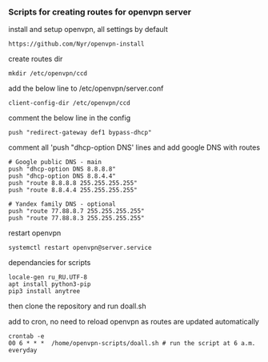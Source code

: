 ### Scripts for creating routes for openvpn server

install and setup openvpn, all settings by default
```
https://github.com/Nyr/openvpn-install
```

create routes dir
```
mkdir /etc/openvpn/ccd
```

add the below line to /etc/openvpn/server.conf
```
client-config-dir /etc/openvpn/ccd
```

comment the below line in the config
```
push "redirect-gateway def1 bypass-dhcp"
```

comment all 'push "dhcp-option DNS' lines and add google DNS with routes
```
# Google public DNS - main
push "dhcp-option DNS 8.8.8.8"
push "dhcp-option DNS 8.8.4.4"
push "route 8.8.8.8 255.255.255.255"
push "route 8.8.4.4 255.255.255.255"

# Yandex family DNS - optional
push "route 77.88.8.7 255.255.255.255"
push "route 77.88.8.3 255.255.255.255"
```

restart openvpn
```
systemctl restart openvpn@server.service
```

dependancies for scripts
```
locale-gen ru_RU.UTF-8
apt install python3-pip
pip3 install anytree
```

then clone the repository and run doall.sh

add to cron, no need to reload openvpn as routes are updated automatically
```
crontab -e
00 6 * * *  /home/openvpn-scripts/doall.sh # run the script at 6 a.m. everyday
```
